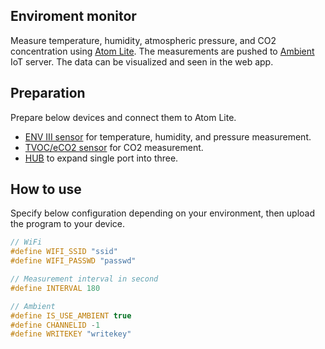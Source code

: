 ## Enviroment monitor
Measure temperature, humidity, atmospheric pressure, and CO2 concentration using [Atom Lite](https://docs.m5stack.com/en/core/atom_lite). The measurements are pushed to [Ambient](https://ambidata.io/) IoT server. The data can be visualized and seen in the web app.

## Preparation
Prepare below devices and connect them to Atom Lite.

- [ENV III sensor](https://docs.m5stack.com/en/unit/envIII) for temperature, humidity, and pressure measurement.
- [TVOC/eCO2 sensor](https://docs.m5stack.com/en/unit/tvoc) for CO2 measurement.
- [HUB](https://docs.m5stack.com/en/unit/hub) to expand single port into three. 

## How to use
Specify below configuration depending on your environment, then upload the program to your device.

```cpp
// WiFi
#define WIFI_SSID "ssid"
#define WIFI_PASSWD "passwd"

// Measurement interval in second
#define INTERVAL 180

// Ambient
#define IS_USE_AMBIENT true
#define CHANNELID -1
#define WRITEKEY "writekey"
```